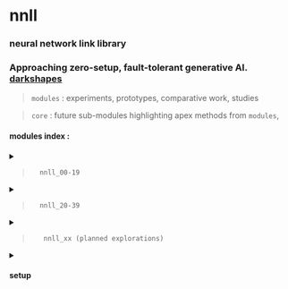 # nnll

### neural network link library

### Approaching zero-setup, fault-tolerant generative AI. [darkshapes](https://github.com/darkshapes/)

> `modules` : experiments, prototypes, comparative work, studies

> `core` : future sub-modules highlighting apex methods from `modules`,


#### modules index :

<details><summary>

> `  nnll_00-19`
</summary>

> [nnll 00 - lambda-condensed nested dict traversal](https://github.com/darkshapes/nnll/blob/main/modules/nnll_00/src.py#L29)<br>
> [nnll 01 - lambda-condensed nested dict traversal:](https://github.com/darkshapes/nnll/blob/main/modules/nnll_01/src.py#L8)<br>
> [nnll 02 - recursive nested dict crawl](https://github.com/darkshapes/nnll/blob/main/modules/nnll_02/src.py#L76)<br>
> [nnll 03 - basic nested dict comparison](https://github.com/darkshapes/nnll/blob/main/modules/nnll_03/src.py#L19)<br>
> [nnll 04* - loading safetensors comparative analysis](https://github.com/darkshapes/nnll/blob/main/modules/nnll_04/src.py#L5)<br>
> [nnll 05* - loading gguf comparative analysis](https://github.com/darkshapes/nnll/blob/main/modules/nnll_05/src.py#L2)<br>
> [nnll 06 - dict crawler](https://github.com/darkshapes/nnll/blob/main/modules/nnll_06/src.py#L14)<br>
> [nnll 07 - nn class/type id system](https://github.com/darkshapes/nnll/blob/main/modules/nnll_07/src.py#L2)<br>
> [nnll 08 - seed methods](https://github.com/darkshapes/nnll/blob/main/modules/nnll_08/src.py#L2)<br>
> [nnll 09 - token encoder type 1](https://github.com/darkshapes/nnll/modules/nnll_09/src.py#L12)<br>
> [nnll 10 - minimal diffusers sdxl inference (incomplete)](https://github.com/darkshapes/nnll/blob/main/modules/nnll_10/src.py#L15)<br>
> [nnll 11 - pipe constructor](https://github.com/darkshapes/nnll/blob/main/modules/nnll_11/src.py#L93)<br>
> [nnll 12 - iterative text encoder initialization (incomplete)](https://github.com/darkshapes/nnll/blob/main/modules/nnll_12/src.py#L5)<br>
> [nnll 13 - system capability agent (incomplete)](https://github.com/darkshapes/nnll/blob/main/modules/nnll_13/src.py#L1)<br>
> [nnll 14 - iterative gpu counter](https://github.com/darkshapes/nnll/blob/main/modules/nnll_14/src.py#L7)<br>
> [nnll 15 - dynamic iterative gpu counter (incomplete)](https://github.com/darkshapes/nnll/blob/main/modules/nnll_15/src.py#L24)<br>
> [nnll 16 - scalable, modular gpu device class system (incomplete)](https://github.com/darkshapes/nnll/blob/main/modules/nnll_16/src.py#L6)<br>
> [nnll 17 - example device classes for nll_16 (incomplete)](https://github.com/darkshapes/nnll/blob/main/modules/nnll_17/src.py#L4)<br>
> [nnll 18 - alternate token encoder for extra prompt length](https://github.com/darkshapes/nnll/blob/main/modules/nnll_18/src.py#L5)<br>
> [nnll 19 - study of `spandrel`](https://github.com/darkshapes/nnll/blob/main/modules/nnll_19/study.py#L5)<br>

</details>

<details><summary>

> `  nnll_20-39`

</summary>

> [nnll 20 - minimal diffusers flux inference (incomplete)](https://github.com/darkshapes/nnll/blob/main/modules/nnll_20/src.py#L8)<br>
> [nnll 21 - minimal symlink routine](https://github.com/darkshapes/nnll/blob/main/modules/nnll_21/src.py#L5)<br>
> [nnll 22* - diffusers symlink routine(nnll_19, 21)](https://github.com/darkshapes/nnll/blob/main/modules/nnll_22/src.py#L5)<br>
> [nnll 23* - dynamic module constructor (nnll 11,12,14,15,16)](https://github.com/darkshapes/nnll/blob/main/modules/nnll_23/src.py#L5)<br>

</details>

<details><summary>

> `   nnll_xx (planned explorations)`

</summary>

> [nnll xx - token encoder type 3]<br>
> [nnll xx - prototype token sculptor revisiting nnll 08]<br>
> [nnll xx - alternate methods of torch.no_grad inference]<br>
> [nnll xx - modular variable autoencoder component]<br>
> [nnll xx - output image formatting]<br>
> [nnll xx - metadata encoding method 1/comparison]<br>
> [nnll xx - self-embedding hash/snapshots]<br>
> ...

</details>


<details><summary>

#### setup

</summary>

###### create virtual environment
> ```
> py -3.12 -m venv .venv_nnll
> ``` -->

###### activate (windows)
> ```
> Set-ExecutionPolicy Bypass -Scope Process -Force; .venv_nnll\Scripts\Activate.ps1
> ```

###### activate( linux | macos)
> ```
> .venv_nnll\bin\activate
> ```

###### upgrade pip
> ```
> python -m pip install --upgrade pip
> ```

###### install torch (nvidia/cuda device)
> ```
> pip install torch==2.3.1+cu121 torchvision torchaudio xformers --index-url https://download.pytorch.org/whl/cu121
> ```

###### install torch (apple/mps device)
> ```
> pip install torch torchvision torchaudio xformers flash-attn
> ```

###### clone repo
> ```
> git clone https://github.com/darkshapes/mull.git
> ```

###### add environment variables (windows)
>
> $env:HF_HUB_OFFLINE = "True"; $env:DISABLE_TELEMETRY = "YES"; $env:GIT_LFS_SKIP_SMUDGE = "1"
>

###### add environment variables (linux/macos)
>
> export HF_HUB_OFFLINE=True && export DISABLE_TELEMETRY=YES && export GIT_LFS_SKIP_SMUDGE=1
>

##### clone metadata
> ```
> git clone https://huggingface.co/exdysa/metadata nnll/metadata
> ```

</details>
